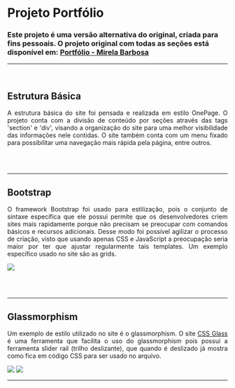 # Projeto Portfólio

### Este projeto é uma versão alternativa do original, criada para fins pessoais. O projeto original com todas as seções está disponível em: <a align="center" href="https://mila-hella.github.io/portfolio_mirela_barbosa/" target="_blank">Portfólio - Mirela Barbosa</a>

<hr>
<br>

## Estrutura Básica

<p align="justify">A estrutura básica do site foi pensada e realizada em estilo OnePage. O projeto conta com a divisão de conteúdo por seções através das tags 'section' e 'div', visando a organização do site para uma melhor visibilidade das informações nele contidas. O site também conta com um menu fixado para possibilitar uma navegação mais rápida pela página, entre outros.</p>

<br><br>

<hr>

## Bootstrap

<p align="justify">O framework Bootstrap foi usado para estilização, pois o conjunto de sintaxe específica que ele possui permite que os desenvolvedores criem sites mais rapidamente porque não precisam se preocupar com comandos básicos e recursos adicionais. Desse modo foi possível agilizar o processo de criação, visto que usando apenas CSS e JavaScript a preocupação seria maior por ter que ajustar regularmente tais templates. Um exemplo específico usado no site são as grids.</p>

<img heigth="250" src="https://user-images.githubusercontent.com/100996446/221191016-766f5ad5-b34d-4614-931e-cf2bfc0154db.png">

<br><br>

<hr>

## Glassmorphism

<p align="justify">Um exemplo de estilo utilizado no site é o glassmorphism. O site <a align="center" href="https://css.glass/" target="_blank">CSS Glass</a> é uma ferramenta que facilita o uso do glassmorphism pois possui a ferramenta slider rail (trilho deslizante), que quando é deslizado já mostra como fica em código CSS para ser usado no arquivo.</p>

<img heigth="250" src="https://user-images.githubusercontent.com/100996446/221193520-9cae8a20-7cc7-469f-8ef8-ba87b1838efe.png">
<img heigth="250" src="https://user-images.githubusercontent.com/100996446/221193640-630c0263-bc14-46e3-9bd2-5084f66ae28a.png">

<hr>
